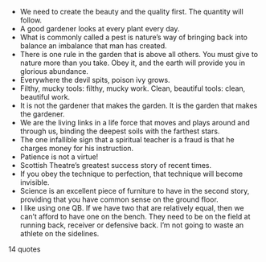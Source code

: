  - We need to create the beauty and the quality first. The quantity will follow.
 - A good gardener looks at every plant every day.
 - What is commonly called a pest is nature’s way of bringing back into balance an imbalance that man has created.
 - There is one rule in the garden that is above all others. You must give to nature more than you take. Obey it, and the earth will provide you in glorious abundance.
 - Everywhere the devil spits, poison ivy grows.
 - Filthy, mucky tools: filthy, mucky work. Clean, beautiful tools: clean, beautiful work.
 - It is not the gardener that makes the garden. It is the garden that makes the gardener.
 - We are the living links in a life force that moves and plays around and through us, binding the deepest soils with the farthest stars.
 - The one infallible sign that a spiritual teacher is a fraud is that he charges money for his instruction.
 - Patience is not a virtue!
 - Scottish Theatre’s greatest success story of recent times.
 - If you obey the technique to perfection, that technique will become invisible.
 - Science is an excellent piece of furniture to have in the second story, providing that you have common sense on the ground floor.
 - I like using one QB. If we have two that are relatively equal, then we can’t afford to have one on the bench. They need to be on the field at running back, receiver or defensive back. I’m not going to waste an athlete on the sidelines.

14 quotes